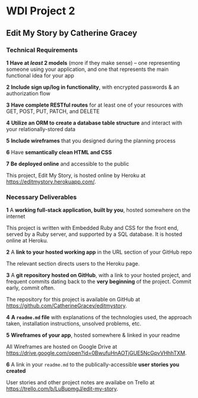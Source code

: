 # WDI Project 2
## Edit My Story by Catherine Gracey

### Technical Requirements

**1** **Have at _least_ 2 models** (more if they make sense) – one representing someone using your application, and one that represents the main functional idea for your app

**2** **Include sign up/log in functionality**, with encrypted passwords & an authorization flow

**3** **Have complete RESTful routes** for at least one of your resources with GET, POST, PUT, PATCH, and DELETE

**4** **Utilize an ORM to create a database table structure** and interact with your relationally-stored data

**5** **Include wireframes** that you designed during the planning process

**6** Have **semantically clean HTML and CSS**

**7** **Be deployed online** and accessible to the public

This project, Edit My Story, is hosted online by Heroku at https://editmystory.herokuapp.com/.

### Necessary Deliverables

**1** A **working full-stack application, built by you**, hosted somewhere on the internet

This project is written with Embedded Ruby and CSS for the front end, served by a Ruby server, and supported by a SQL database. It is hosted online at Heroku.

**2** A **link to your hosted working app** in the URL section of your GitHub repo

The relevant section directs users to the Heroku page.

**3** A **git repository hosted on GitHub**, with a link to your hosted project,  and frequent commits dating back to the **very beginning** of the project. Commit early, commit often.

The repository for this project is available on GitHub at https://github.com/CatherineGracey/editmystory.

**4** **A ``readme.md`` file** with explanations of the technologies used, the approach taken, installation instructions, unsolved problems, etc.

**5** **Wireframes of your app**, hosted somewhere & linked in your readme

All Wireframes are hosted on Google Drive at https://drive.google.com/open?id=0BwufuHnAOTjGUE5NcGpvVHhhTXM.

**6** A link in your ``readme.md`` to the publically-accessible **user stories you created**

User stories and other project notes are availabe on Trello at https://trello.com/b/LuBupmgJ/edit-my-story.
